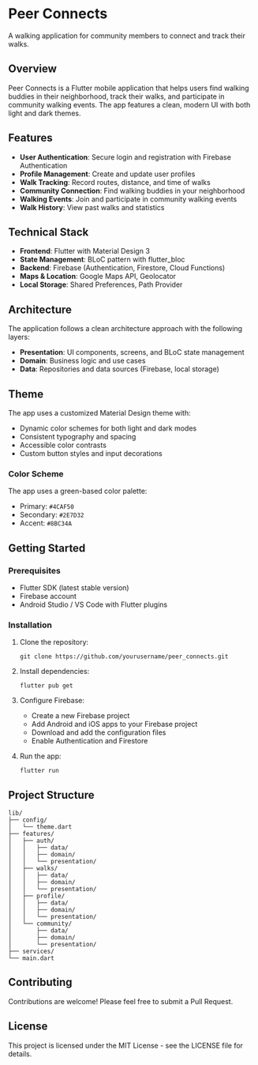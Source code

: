 # Peer Connects

A walking application for community members to connect and track their walks.

## Overview

Peer Connects is a Flutter mobile application that helps users find walking buddies in their neighborhood, track their walks, and participate in community walking events. The app features a clean, modern UI with both light and dark themes.

## Features

- **User Authentication**: Secure login and registration with Firebase Authentication
- **Profile Management**: Create and update user profiles
- **Walk Tracking**: Record routes, distance, and time of walks
- **Community Connection**: Find walking buddies in your neighborhood
- **Walking Events**: Join and participate in community walking events
- **Walk History**: View past walks and statistics

## Technical Stack

- **Frontend**: Flutter with Material Design 3
- **State Management**: BLoC pattern with flutter_bloc
- **Backend**: Firebase (Authentication, Firestore, Cloud Functions)
- **Maps & Location**: Google Maps API, Geolocator
- **Local Storage**: Shared Preferences, Path Provider

## Architecture

The application follows a clean architecture approach with the following layers:

- **Presentation**: UI components, screens, and BLoC state management
- **Domain**: Business logic and use cases
- **Data**: Repositories and data sources (Firebase, local storage)

## Theme

The app uses a customized Material Design theme with:

- Dynamic color schemes for both light and dark modes
- Consistent typography and spacing
- Accessible color contrasts
- Custom button styles and input decorations

### Color Scheme

The app uses a green-based color palette:
- Primary: `#4CAF50`
- Secondary: `#2E7D32`
- Accent: `#8BC34A`

## Getting Started

### Prerequisites

- Flutter SDK (latest stable version)
- Firebase account
- Android Studio / VS Code with Flutter plugins

### Installation

1. Clone the repository:
   ```
   git clone https://github.com/yourusername/peer_connects.git
   ```

2. Install dependencies:
   ```
   flutter pub get
   ```

3. Configure Firebase:
   - Create a new Firebase project
   - Add Android and iOS apps to your Firebase project
   - Download and add the configuration files
   - Enable Authentication and Firestore

4. Run the app:
   ```
   flutter run
   ```

## Project Structure

```
lib/
├── config/
│   └── theme.dart
├── features/
│   ├── auth/
│   │   ├── data/
│   │   ├── domain/
│   │   └── presentation/
│   ├── walks/
│   │   ├── data/
│   │   ├── domain/
│   │   └── presentation/
│   ├── profile/
│   │   ├── data/
│   │   ├── domain/
│   │   └── presentation/
│   └── community/
│       ├── data/
│       ├── domain/
│       └── presentation/
├── services/
└── main.dart
```

## Contributing

Contributions are welcome! Please feel free to submit a Pull Request.

## License

This project is licensed under the MIT License - see the LICENSE file for details.